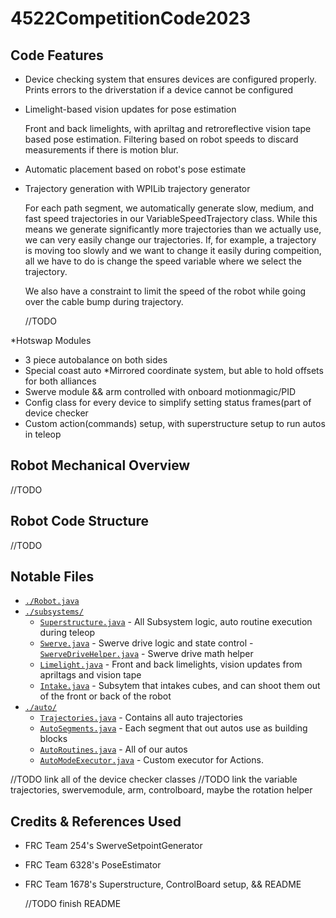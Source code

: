 # 4522CompetitionCode2023
 

## Code Features
* Device checking system that ensures devices are configured properly. Prints errors to the driverstation if a device cannot be configured

* Limelight-based vision updates for pose estimation

     Front and back limelights, with apriltag and retroreflective vision tape based pose estimation. Filtering based on robot speeds to discard measurements if there is motion blur.
     
* Automatic placement based on robot's pose estimate

* Trajectory generation with WPILib trajectory generator

     For each path segment, we automatically generate slow, medium, and fast speed trajectories in our VariableSpeedTrajectory class. While this means we generate significantly more trajectories than we actually use, we can very easily change our trajectories. If, for example, a trajectory is moving too slowly and we want to change it easily during compeition, all we have to do is change the speed variable where we select the trajectory.
     
     We also have a constraint to limit the speed of the robot while going over the cable bump during trajectory.
     
     //TODO
     
 *Hotswap Modules
 * 3 piece autobalance on both sides
 * Special coast auto
 *Mirrored coordinate system, but able to hold offsets for both alliances
 * Swerve module && arm controlled with onboard motionmagic/PID
 * Config class for every device to simplify setting status frames(part of device checker
 * Custom action(commands) setup, with superstructure setup to run autos in teleop
 
 
 ## Robot Mechanical Overview
 
 //TODO
 
 ## Robot Code Structure
 
 //TODO
 
## Notable Files
- [`./Robot.java`]()
- [`./subsystems/`](src/main/java/frc2023/subsystems)
	- [`Superstructure.java`](src/main/java/frc2023/subsystems/Superstructure.java) - All Subsystem logic, auto routine execution during teleop
	- [`Swerve.java`](src/main/java/frc2023/subsystems/Swerve.java) - Swerve drive logic and state control
  -[`SwerveDriveHelper.java`](src/main/java/frc2023/swerve/SwerveDriveHelper.java) - Swerve drive math helper
	- [`Limelight.java`](src/main/java/frc2023/subsystems/Limelight.java) - Front and back limelights, vision updates from apriltags and vision tape
	- [`Intake.java`](src/main/java/frc2023/subsystems/Intake.java) - Subsytem that intakes cubes, and can shoot them out of the front or back of the robot
- [`./auto/`](src/main/java/frc2023/auto)
	- [`Trajectories.java`](src/main/java/frc2023/auto/Trajectories.java) - Contains all auto trajectories
	- [`AutoSegments.java`](src/main/java/frc2023/auto/AutoSegments.java) - Each segment that out autos use as building blocks
	- [`AutoRoutines.java`](src/main/java/frc2023/auto/AutoRoutines.java) - All of our autos
	- [`AutoModeExecutor.java`](src/main/java/frc2023/auto/modes/AutoRoutineExecutor.java) -  Custom executor for Actions.
 
//TODO link all of the device checker classes
//TODO link the variable trajectories, swervemodule, arm, controlboard, maybe the rotation helper


 
 
 ## Credits & References Used
- FRC Team 254's SwerveSetpointGenerator
- FRC Team 6328's PoseEstimator
- FRC Team 1678's Superstructure, ControlBoard setup, && README
     
     //TODO finish README
